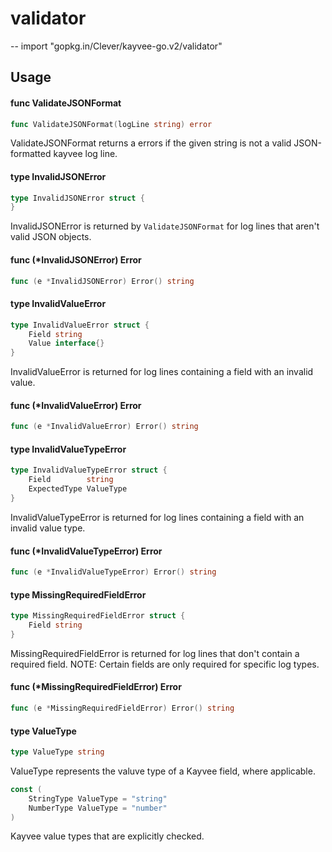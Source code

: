 # validator
--
    import "gopkg.in/Clever/kayvee-go.v2/validator"


## Usage

#### func  ValidateJSONFormat

```go
func ValidateJSONFormat(logLine string) error
```
ValidateJSONFormat returns a errors if the given string is not a valid
JSON-formatted kayvee log line.

#### type InvalidJSONError

```go
type InvalidJSONError struct {
}
```

InvalidJSONError is returned by `ValidateJSONFormat` for log lines that aren't
valid JSON objects.

#### func (*InvalidJSONError) Error

```go
func (e *InvalidJSONError) Error() string
```

#### type InvalidValueError

```go
type InvalidValueError struct {
	Field string
	Value interface{}
}
```

InvalidValueError is returned for log lines containing a field with an invalid
value.

#### func (*InvalidValueError) Error

```go
func (e *InvalidValueError) Error() string
```

#### type InvalidValueTypeError

```go
type InvalidValueTypeError struct {
	Field        string
	ExpectedType ValueType
}
```

InvalidValueTypeError is returned for log lines containing a field with an
invalid value type.

#### func (*InvalidValueTypeError) Error

```go
func (e *InvalidValueTypeError) Error() string
```

#### type MissingRequiredFieldError

```go
type MissingRequiredFieldError struct {
	Field string
}
```

MissingRequiredFieldError is returned for log lines that don't contain a
required field. NOTE: Certain fields are only required for specific log types.

#### func (*MissingRequiredFieldError) Error

```go
func (e *MissingRequiredFieldError) Error() string
```

#### type ValueType

```go
type ValueType string
```

ValueType represents the valuve type of a Kayvee field, where applicable.

```go
const (
	StringType ValueType = "string"
	NumberType ValueType = "number"
)
```
Kayvee value types that are explicitly checked.
